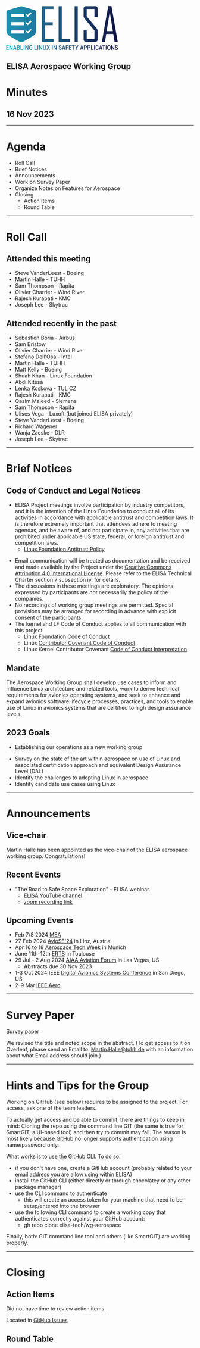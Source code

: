 ![logo](logo_elisa_small.png )

## ELISA Aerospace Working Group

# Minutes

## 16 Nov 2023

---

# Agenda

- Roll Call
- Brief Notices
- Announcements
- Work on Survey Paper
- Organize Notes on Features for Aerospace
- Closing
  - Action Items
  - Round Table

---

# Roll Call

## Attended this meeting
- Steve VanderLeest - Boeing
- Martin Halle - TUHH
- Sam Thompson - Rapita
- Olivier Charrier - Wind River
- Rajesh Kurapati - KMC
- Joseph Lee - Skytrac


## Attended recently in the past

- Sebastien Boria - Airbus
- Sam Bristow
- Olivier Charrier - Wind River
- Stefano Dell'Osa - Intel
- Martin Halle - TUHH
- Matt Kelly - Boeing
- Shuah Khan - Linux Foundation
- Abdi Kitesa
- Lenka Koskova - TUL CZ
- Rajesh Kurapati - KMC
- Qasim Majeed - Siemens
- Sam Thompson - Rapita
- Ulises Vega - Luxoft (but joined ELISA privately)
- Steve VanderLeest - Boeing
- Richard Wagener
- Wanja Zaeske - DLR
- Joseph Lee - Skytrac

---

# Brief Notices

## Code of Conduct and Legal Notices

* ELISA Project meetings involve participation by industry competitors, and it is the intention of the Linux Foundation to conduct all of its activities in accordance with applicable antitrust and competition laws. It is therefore extremely important that attendees adhere to meeting agendas, and be aware of, and not participate in, any activities that are prohibited under applicable US state, federal, or foreign antitrust and competition laws.
  - [Linux Foundation Antitrust Policy](http://www.linuxfoundation.org/antitrust-policy)
- Email communication will be treated as documentation and be received and made available by the Project under the [Creative Commons Attribution 4.0 International License](http://creativecommons.org/licenses/by/4.0). Please refer to the ELISA Technical Charter section 7 subsection iv. for details.
- The discussions in these meetings are exploratory. The opinions expressed by participants are not necessarily the policy of the companies.
- No recordings of working group meetings are permitted. Special provisions may be arranged for recording in advance with explicit consent of the participants.
- The kernel and LF Code of Conduct applies to all communication with this project
  - [Linux Foundation Code of Conduct](https://www.linuxfoundation.org/code-of-conduct/)
  - Linux [Contributor Covenant Code of Conduct](https://git.kernel.org/pub/scm/linux/kernel/git/torvalds/linux.git/tree/Documentation/process/code-of-conduct.rst)
  - Linux Kernel Contributor Covenant [Code of Conduct Interpretation](https://git.kernel.org/pub/scm/linux/kernel/git/torvalds/linux.git/tree/Documentation/process/code-of-conduct-interpretation.rst)

## Mandate

The Aerospace Working Group shall develop use cases to inform and influence Linux architecture and related tools, work to derive technical requirements for avionics operating systems, and seek to enhance and expand avionics software lifecycle processes, practices, and tools to enable use of Linux in avionics systems that are certified to high design assurance levels.

## 2023 Goals

* Establishing our operations as a new working group
- Survey on the state of the art within aerospace on use of Linux and associated certification approach and equivalent Design Assurance Level (DAL)
- Identify the challenges to adopting Linux in aerospace
- Identify candidate use cases using Linux

---

# Announcements

## Vice-chair

Martin Halle has been appointed as the vice-chair of the ELISA aerospace working group. Congratulations!

## Recent Events

- "The Road to Safe Space Exploration" - ELISA webinar. 
  * [ELISA YouTube channel](https://www.youtube.com/watch?v=Z4f2s2Fomtw)
  * [zoom recording link](https://zoom.us/rec/play/mRSRHQSrFN-_ZmSXqswgyBJO0RGjp6M1G3GZF5qAx4i8tWQiQsTs5ObOmmyc0t1aG9toohdnDqnLAVxj.6bzqFHtZSe5XUk8q?canPlayFromShare=true&from=share_recording_detail&continueMode=true&componentName=rec-play&originRequestUrl=https%3A%2F%2Fzoom.us%2Frec%2Fshare%2FKh6nrYJxmscHnwYk5vOTMuqp_EEaG-4sdwZXg-wKLq6au_d_LEOZbdXfYnCv1gZf.vBdgeLDKdJj24Qtv)

## Upcoming Events

- Feb 7/8 2024 [MEA](https://conference-mea.org/)
- 27 Feb 2024 [AvioSE'24](https://aviose-workshop.github.io/) in Linz, Austria
- Apr 16 to 18  [Aerospace Tech Week](https://www.aerospacetechweek.com/europe/) in Munich
- June 11th-12th [ERTS](https://www.erts2024.org/) in Toulouse
- 29 Jul - 2 Aug 2024 [AIAA Aviation Forum](https://www.aiaa.org/aviation/presentations-papers/call-for-papers) in Las Vegas, US
  - Abstracts due 30 Nov 2023
- 1-3 Oct 2024 IEEE [Digital Avionics Systems Conference](http://dasconline.org/) in San Diego, US
- 2-9 Mar [IEEE Aero](https://www.aeroconf.org/)


---

# Survey Paper

[Survey paper](https://www.overleaf.com/project/63ee5a398ae14b0bad694e21)

We revised the title and noted scope in the abstract.
(To get access to it on Overleaf, please send an Email to: Martin.Halle@tuhh.de with an information about what Email address should join.)

---

# Hints and Tips for the Group

Working on GitHub (see below) requires to be assigned to the project.
For access, ask one of the team leaders.

To actually get access and be able to commit, there are things to keep in mind:
Cloning the repo using the command line GIT (the same is true for SmartGIT, a UI-based tool) and then try to commit may fail. The reason is most likely because GitHub no longer supports authentication using name/password only.
 
What works is to use the GitHub CLI. To do so:
- if you don't have one, create a GitHub account (probably related to your email address you are allow using within ELISA)
- install the GitHub CLI (either directly or through chocolatey or any other package manager)
- use the CLI command to authenticate
  - this will create an access token for your machine that need to be setup/entered into the browser
- use the following CLI command to create a working copy that authenticates correctly against your GitHub account:
  - gh repo clone elisa-tech/wg-aerospace

Finally, both: GIT command line tool and others (like SmartGIT) are working properly.

---

# Closing

## Action Items

Did not have time to review action items.

Located in [GitHub Issues](https://github.com/elisa-tech/wg-aerospace/issues)


## Round Table
